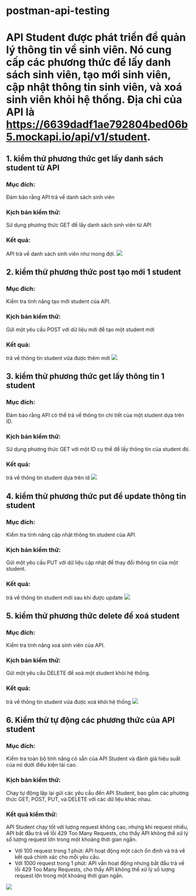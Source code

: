 # postman-api-testing

# API Student được phát triển để quản lý thông tin về sinh viên. Nó cung cấp các phương thức để lấy danh sách sinh viên, tạo mới sinh viên, cập nhật thông tin sinh viên, và xoá sinh viên khỏi hệ thống. Địa chỉ của API là https://6639dadf1ae792804bed06b5.mockapi.io/api/v1/student.
## 1. kiểm thử phương thức get lấy danh sách student từ API
### Mục đích:
Đảm bảo rằng API trả về danh sách sinh viên
### Kịch bản kiểm thử:
Sử dụng phương thức GET để lấy danh sách sinh viên từ API
### Kết quả: 
API trả về danh sách sinh viên như mong đợi.
![](https://github.com/Kiren855/postman-api-testing/blob/main/Screenshot%202024-05-07%20151109.png)

## 2. kiểm thử phương thức post tạo mới 1 student
### Mục đích: 
Kiểm tra tính năng tạo mới student của API.
### Kịch bản kiểm thử: 
Gửi một yêu cầu POST với dữ liệu mới để tạo một student mới 
### Kết quả: 
trả về thông tin student vừa được thêm mới
![](https://github.com/Kiren855/postman-api-testing/blob/main/Screenshot%202024-05-07%20151734.png)

## 3. kiểm thử phương thức get lấy thông tin 1 student
### Mục đích: 
Đảm bảo rằng API có thể trả về thông tin chi tiết của một student dựa trên ID.
### Kịch bản kiểm thử: 
Sử dụng phương thức GET với một ID cụ thể để lấy thông tin của student đó.
### Kết quả: 
trả về thông tin student dựa trên id
![](https://github.com/Kiren855/postman-api-testing/blob/main/Screenshot%202024-05-07%20152150.png)

## 4. kiểm thử phương thức put để update thông tin student
### Mục đích: 
Kiểm tra tính năng cập nhật thông tin student của API.
### Kịch bản kiểm thử: 
Gửi một yêu cầu PUT với dữ liệu cập nhật để thay đổi thông tin của một student.
### Kết quả: 
trả về thông tin student mới sau khi được update
![](https://github.com/Kiren855/postman-api-testing/blob/main/Screenshot%202024-05-07%20152718.png)

## 5. kiểm thử phương thức delete để xoá student
### Mục đích: 
Kiểm tra tính năng xoá sinh viên của API.
### Kịch bản kiểm thử: 
Gửi một yêu cầu DELETE để xoá một student khỏi hệ thống.
### Kết quả: 
trả về thông tin student vừa được xoá khỏi hệ thống
![](https://github.com/Kiren855/postman-api-testing/blob/main/Screenshot%202024-05-07%20152947.png)

## 6. Kiểm thử tự động các phương thức của API student
### Mục đích: 
Kiểm tra toàn bộ tính năng có sẵn của API Student và đánh giá hiệu suất của nó dưới điều kiện tải cao.
### Kịch bản kiểm thử: 
Chạy tự động lặp lại gửi các yêu cầu đến API Student, bao gồm các phương thức GET, POST, PUT, và DELETE với các dữ liệu khác nhau.
### Kết quả kiểm thử: 
API Student chạy tốt với lượng request không cao, nhưng khi request nhiều, API bắt đầu trả về lỗi 429 Too Many Requests, cho thấy API không thể xử lý số lượng request lớn trong một khoảng thời gian ngắn.

- Với 100 request trong 1 phút: API hoạt động một cách ổn định và trả về kết quả chính xác cho mỗi yêu cầu.
- Với 1000 request trong 1 phút: API vẫn hoạt động nhưng bắt đầu trả về lỗi 429 Too Many Requests, cho thấy API không thể xử lý số lượng request lớn trong một khoảng thời gian ngắn.

![](https://github.com/Kiren855/postman-api-testing/blob/main/Screenshot%202024-05-13%20085800.png)

